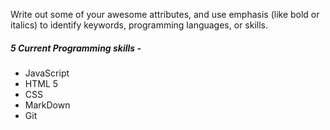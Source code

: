 Write out some of your awesome attributes, and use emphasis (like bold or italics) to identify keywords, programming languages, or skills. 

##### 5 Current Programming skills - 

* JavaScript
* HTML 5
* CSS
* MarkDown
* Git
